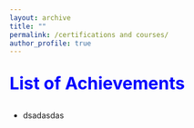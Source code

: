 ```yaml
---
layout: archive
title: ""
permalink: /certifications and courses/
author_profile: true
---
```



<p style="text-align:left; color:Blue; font-size:30px; font-weight:bold;"> List of Achievements </p>

* dsadasdas

